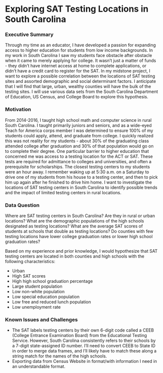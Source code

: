 # Exploring SAT Testing Locations in South Carolina

### Executive Summary

Through my time as an educator, I have developed a passion for expanding access to higher education for students from low income backgrounds. In my work in South Carolina I saw my students face obstacle after obstacle when it came to merely applying for college.  It wasn’t just a matter of funds - they didn’t have internet access at home to complete applications, or didn’t have a credit card to register for the SAT. In my midstone project, I want to explore a possible correlation between the locations of SAT testing sites and assorted demographic and social determinant factors. I anticipate that I will find that large, urban, wealthy counties will have the bulk of the testing sites. I will use various data sets from the South Carolina Department of Education, US Census, and College Board to explore this hypothesis. 

### Motivation

From 2014-2016, I taught high school math and computer science in rural South Carolina. I taught primarily juniors and seniors, and as a wide-eyed Teach for America corps member I was determined to ensure 100% of my students could apply, attend, and graduate from college. I quickly realized this was not reality for my students - about 30% of the graduating class attended college after graduation and 30% of that population would go on to complete their degree. One particular barrier to higher education that concerned me was access to a testing location for the ACT or SAT. These tests are required for admittance to colleges and universities, and often a prerequisite for scholarships. The closest testing centers to my students were an hour away. I remember waking up at 5:30 a.m. on a Saturday to drive one of my students from his house to a testing center, and then to pick him up again after he finished to drive him home. I want to investigate the locations of SAT testing centers in South Carolina to identify possible trends and the impact of limited testing centers in rural locations. 

### Data Question

Where are SAT testing centers in South Carolina? Are they in rural or urban locations? What are the demographic populations of the high schools designated as testing locations? What are the average SAT scores of students at schools that double as testing locations? Do counties with few testing locations have lower college graduation rates or lower high school graduation rates?

Based on my experience and prior knowledge, I would hypothesize that SAT testing centers are located in both counties and high schools with the following characteristics:
- Urban 
- High SAT scores
- High high school graduation percentage
- Large student population
- Low non-white population
- Low special education population
- Low free and reduced lunch population
- Low unemployment rate

### Known Issues and Challenges

- The SAT labels testing centers by their own 6-digit code called a CEEB (College Entrance Examination Board) from the Educational Testing Service. However, South Carolina consistently refers to their schools by a 7-digit state-assigned ID number. I’ll need to convert CEEB to State ID in order to merge data frames, and I’ll likely have to match these along a string match for the names of the high schools.
- Exporting data from Census Website in format/with information I need in an understandable format.
